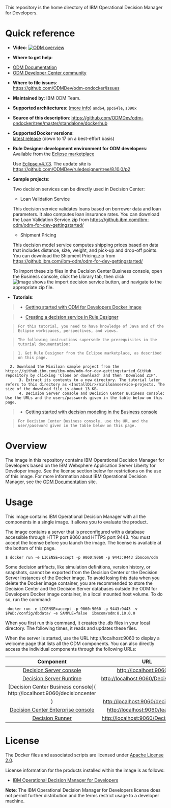 
This repository is the home directory of IBM Operational Decision Manager for Developers.

# Quick reference

-	**Video**:
[![ODM overview](http://img.youtube.com/vi/ccdFtyy34x8/0.jpg)](http://www.youtube.com/watch?feature=player_embedded&v=ccdFtyy34x8)


-	**Where to get help**:
  * [ODM Documentation](https://www.ibm.com/support/knowledgecenter/en/SSQP76_8.10.0/com.ibm.odm.distrib.overview/topics/tpc_dmov_intro_intro.html)
  * [ODM Developer Center community](https://developer.ibm.com/odm/)

-	**Where to file issues**:  
  https://github.com/ODMDev/odm-ondocker/issues

-	**Maintained by**:  IBM ODM Team.

-	**Supported architectures**:  ([more info](https://github.com/docker-library/official-images#architectures-other-than-amd64))
 `amd64`, `ppc64le`, `s390x`
-	**Source of this description**:
        https://github.com/ODMDev/odm-ondocker/tree/master/standalone/dockerhub

-	**Supported Docker versions**:  
	[latest release](https://github.com/docker/docker-ce/releases/latest) (down to 17 on a best-effort basis)

-	**Rule Designer development environment for ODM developers**:  
	Available from the [Eclipse marketplace](https://marketplace.eclipse.org/content/ibm-operational-decision-manager-developers-rule-designer)

	Use [Eclipse v4.7.3](http://www.eclipse.org/downloads/packages/release/oxygen/3a). The update site is https://github.com/ODMDev/ruledesigner/tree/8.10.0/p2
	

-	**Sample projects**:

	Two decision services can be directly used in Decision Center:
	- Loan Validation Service
	
	This decision service validates loans based on borrower data and loan parameters. It also computes loan insurance rates.
        You can download the Loan Validation Service.zip from https://github.ibm.com/ibm-odm/odm-for-dev-gettingstarted/ 
	- Shipment Pricing
	
	This decision model service computes shipping prices based on data that includes distance, size, weight, and pick-up and drop-off points.
        You can download the Shipment Pricing.zip from https://github.ibm.com/ibm-odm/odm-for-dev-gettingstarted/ 
	
	To import these zip files in the Decision Center Business console, open the Business console, click the Library tab, then click ![Image shows the import decision service button](../icon_import.jpg), and navigate to the appropriate zip file.

	
-	**Tutorials**:

>	- [Getting started with ODM for Developers Docker image](https://github.ibm.com/ibm-odm/odm-for-dev-gettingstarted)
	
>	- [Creating a decision service in Rule Designer](http://engtest01w.fr.eurolabs.ibm.com:9190/support/knowledgecenter/SS7J8H/com.ibm.odm.cloud.tutorials/tut_cloud_ds_topics/odm_cloud_dservice_tut.html)
	
>	  For this tutorial, you need to have knowledge of Java and of the Eclipse workspaces, perspectives, and views.
	  
>	  The following instructions supersede the prerequisites in the tutorial documentation:
	  
>	  1. Get Rule Designer from the Eclipse marketplace, as described on this page.
	  2. Download the Miniloan sample project from the https://github.ibm.com/ibm-odm/odm-for-dev-gettingstarted GitHub repository by clicking 'Clone or download' and then 'Download ZIP'.
          3. Extract its contents to a new directory. The tutorial later refers to this directory as <InstallDir>/miniloanservice-projects. The size of the download file is about 13 KB.
          4. Decision Server console and Decision Center Business console: Use the URLs and the users/passwords given in the table below on this page.  
	
>	- [Getting started with decision modeling in the Business console](http://engtest01w.fr.eurolabs.ibm.com:9190/support/knowledgecenter/SSQP76_8.10.0/com.ibm.odm.dcenter.tutorials/tutorials_topics/odm_dc_mod_int.html)
	
>	  For Decision Center Business console, use the URL and the user/password given in the table below on this page.


# Overview

  The image in this repository contains IBM Operational Decision Manager for Developers based on the IBM Websphere Application Server Liberty for Developer image. See the license section below for restrictions on the use of this image. For more information about IBM Operational Decision Manager, see the [ODM Documentation](https://www.ibm.com/support/knowledgecenter/en/SSQP76_8.10.0/com.ibm.odm.distrib.overview/topics/tpc_dmov_intro_intro.html) site.


  # Usage

This image contains IBM Operational Decision Manager with all the components in a single image.
It allows you to evaluate the product.

The image contains a server that is preconfigured with a database accessible through HTTP port 9060 and HTTPS port 9443.
You must accept the license before you launch the image. The license is available at the bottom of this page.

```console
$ docker run -e LICENSE=accept -p 9060:9060 -p 9443:9443 ibmcom/odm
```

Some decision artifacts, like simulation definitions, version history, or snapshots, cannot be exported from the Decision Center or the Decision Server instances of the Docker image. To avoid losing this data when you delete the Docker image container, you are recommended to store the Decision Center and the Decision Server databases outside the ODM for Developers Docker image container, in a local mounted host volume. To do so, run the command:
 
 ```console
  docker run -e LICENSE=accept -p 9060:9060 -p 9443:9443 -v $PWD:/config/dbdata/ -e SAMPLE=false  ibmcom/odm:8.10.0.0
```
 When you first run this command, it creates the .db files in your local directory. The following times, it reads and updates these files.

When the server is started, use the URL http://localhost:9060 to display a welcome page that lists all the ODM components. You can also directly access the individual components through the following URLs:

|Component|URL|Username|Password|
|:-----:|:-----:|:-----:|:-----:|
| [Decision Server console](http://localhost:9060/res) | <http://localhost:9060/res> |odmAdmin|odmAdmin|
| [Decision Server Runtime](http://localhost:9060/DecisionService) |<http://localhost:9060/DecisionService> |odmAdmin|odmAdmin|
| [Decision Center Business console]( http://localhost:9060/decisioncenter
) |  <http://localhost:9060/decisioncenter> |odmAdmin|odmAdmin|
| [Decision Center Enterprise console]( http://localhost:9060/teamserver) |  <http://localhost:9060/teamserver> |odmAdmin|odmAdmin|
| [Decision Runner]( http://localhost:9060/DecisionRunner) |  <http://localhost:9060/DecisionRunner> |odmAdmin|odmAdmin|


  # License

  The Docker files and associated scripts are licensed under [Apache License 2.0](http://www.apache.org/licenses/LICENSE-2.0.html).

  License information for the products installed within the image is as follows:
  -	[IBM Operational Decision Manager for Developers ](https://raw.githubusercontent.com/ODMDev/odm-ondocker/master/standalone/licenses/Lic_en.txt)

**Note**: The IBM Operational Decision Manager for Developers license does not permit further distribution and the terms restrict usage to a developer machine.
